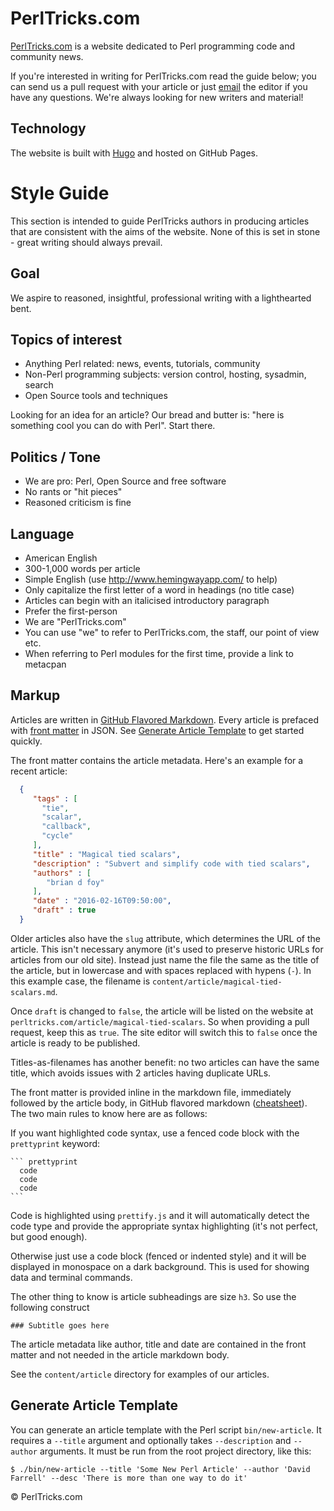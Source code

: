 PerlTricks.com
==============

[PerlTricks.com](http://perltricks.com) is a website dedicated to Perl programming code and community news.

If you're interested in writing for PerlTricks.com read the guide below; you can send us a pull request with your article or just [email](mailto:editor@perltricks.com) the editor if you have any questions. We're always looking for new writers and material!

Technology
----------
The website is built with [Hugo](http://gohugo.io) and hosted on GitHub Pages.

Style Guide
===========
This section is intended to guide PerlTricks authors in producing articles that are consistent with the aims of the website. None of this is set in stone - great writing should always prevail.

Goal
----
We aspire to reasoned, insightful, professional writing with a lighthearted bent.

Topics of interest
------------------
- Anything Perl related: news, events, tutorials, community
- Non-Perl programming subjects: version control, hosting, sysadmin, search
- Open Source tools and techniques

Looking for an idea for an article? Our bread and butter is: "here is something cool you can do with Perl". Start there.

Politics / Tone
---------------
- We are pro: Perl, Open Source and free software
- No rants or "hit pieces"
- Reasoned criticism is fine

Language
--------
- American English
- 300-1,000 words per article
- Simple English (use http://www.hemingwayapp.com/ to help)
- Only capitalize the first letter of a word in headings (no title case)
- Articles can begin with an italicised introductory paragraph
- Prefer the first-person
- We are "PerlTricks.com"
- You can use "we" to refer to PerlTricks.com, the staff, our point of view etc.
- When referring to Perl modules for the first time, provide a link to metacpan

Markup
------
Articles are written in [GitHub Flavored Markdown](https://guides.github.com/features/mastering-markdown/). Every article is prefaced with [front matter](http://gohugo.io/content/front-matter/) in JSON. See [Generate Article Template](#generate-article-template) to get started quickly.

The front matter contains the article metadata. Here's an example for a recent article:

``` json
  {
     "tags" : [
       "tie",
       "scalar",
       "callback",
       "cycle"
     ],
     "title" : "Magical tied scalars",
     "description" : "Subvert and simplify code with tied scalars",
     "authors" : [
        "brian d foy"
     ],
     "date" : "2016-02-16T09:50:00",
     "draft" : true
  }
```

Older articles also have the `slug` attribute, which determines the URL of the article. This isn't necessary anymore (it's used to preserve historic URLs for articles from our old site). Instead just name the file the same as the title of the article, but in lowercase and with spaces replaced with hypens (`-`). In this example case, the filename is `content/article/magical-tied-scalars.md`.

Once `draft` is changed to `false`, the article will be listed on the website at `perltricks.com/article/magical-tied-scalars`. So when providing a pull request, keep this as `true`. The site editor will switch this to `false` once the article is ready to be published.

Titles-as-filenames has another benefit: no two articles can have the same title, which avoids issues with 2 articles having duplicate URLs.

The front matter is provided inline in the markdown file, immediately followed by the article body, in GitHub flavored markdown ([cheatsheet](https://github.com/adam-p/markdown-here/wiki/Markdown-Cheatsheet)). The two main rules to know here are as follows:

If you want highlighted code syntax, use a fenced code block with the `prettyprint`  keyword:

    ``` prettyprint
      code
      code
      code
    ```

Code is highlighted using `prettify.js` and it will automatically detect the code type and provide the appropriate syntax highlighting (it's not perfect, but good enough).

Otherwise just use a code block (fenced or indented style) and it will be displayed in monospace on a dark background. This is used for showing data and terminal commands.

The other thing to know is article subheadings are size `h3`. So use the following construct

    ### Subtitle goes here

The article metadata like author, title and date are contained in the front matter and not needed in the article markdown body.

See the `content/article` directory for examples of our articles.

Generate Article Template
-------------------------
You can generate an article template with the Perl script `bin/new-article`. It requires a `--title` argument and optionally takes `--description` and `--author` arguments. It must be run from the root project directory, like this:

    $ ./bin/new-article --title 'Some New Perl Article' --author 'David Farrell' --desc 'There is more than one way to do it'

&copy; PerlTricks.com
